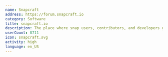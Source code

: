 ```yaml
---
name: Snapcraft
address: https://forum.snapcraft.io
category: Software
title: snapcraft.io
description: The place where snap users, contributors, and developers get together.
userCount: 8711
icon: snapcraft.svg
activity: high
language: en_US
---
```

